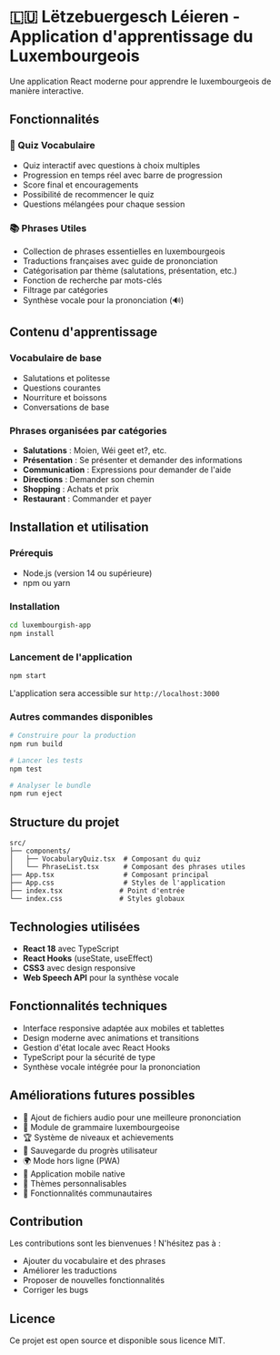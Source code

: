 # 🇱🇺 Lëtzebuergesch Léieren - Application d'apprentissage du Luxembourgeois

Une application React moderne pour apprendre le luxembourgeois de manière interactive.

## Fonctionnalités

### 🎯 Quiz Vocabulaire
- Quiz interactif avec questions à choix multiples
- Progression en temps réel avec barre de progression
- Score final et encouragements
- Possibilité de recommencer le quiz
- Questions mélangées pour chaque session

### 📚 Phrases Utiles
- Collection de phrases essentielles en luxembourgeois
- Traductions françaises avec guide de prononciation
- Catégorisation par thème (salutations, présentation, etc.)
- Fonction de recherche par mots-clés
- Filtrage par catégories
- Synthèse vocale pour la prononciation (🔊)

## Contenu d'apprentissage

### Vocabulaire de base
- Salutations et politesse
- Questions courantes
- Nourriture et boissons
- Conversations de base

### Phrases organisées par catégories
- **Salutations** : Moien, Wéi geet et?, etc.
- **Présentation** : Se présenter et demander des informations
- **Communication** : Expressions pour demander de l'aide
- **Directions** : Demander son chemin
- **Shopping** : Achats et prix
- **Restaurant** : Commander et payer

## Installation et utilisation

### Prérequis
- Node.js (version 14 ou supérieure)
- npm ou yarn

### Installation
```bash
cd luxembourgish-app
npm install
```

### Lancement de l'application
```bash
npm start
```

L'application sera accessible sur `http://localhost:3000`

### Autres commandes disponibles
```bash
# Construire pour la production
npm run build

# Lancer les tests
npm test

# Analyser le bundle
npm run eject
```

## Structure du projet

```
src/
├── components/
│   ├── VocabularyQuiz.tsx  # Composant du quiz
│   └── PhraseList.tsx      # Composant des phrases utiles
├── App.tsx                 # Composant principal
├── App.css                 # Styles de l'application
├── index.tsx              # Point d'entrée
└── index.css              # Styles globaux
```

## Technologies utilisées

- **React 18** avec TypeScript
- **React Hooks** (useState, useEffect)
- **CSS3** avec design responsive
- **Web Speech API** pour la synthèse vocale

## Fonctionnalités techniques

- Interface responsive adaptée aux mobiles et tablettes
- Design moderne avec animations et transitions
- Gestion d'état locale avec React Hooks
- TypeScript pour la sécurité de type
- Synthèse vocale intégrée pour la prononciation

## Améliorations futures possibles

- 🎵 Ajout de fichiers audio pour une meilleure prononciation
- 📖 Module de grammaire luxembourgeoise
- 🏆 Système de niveaux et achievements
- 💾 Sauvegarde du progrès utilisateur
- 🌍 Mode hors ligne (PWA)
- 📱 Application mobile native
- 🎨 Thèmes personnalisables
- 👥 Fonctionnalités communautaires

## Contribution

Les contributions sont les bienvenues ! N'hésitez pas à :
- Ajouter du vocabulaire et des phrases
- Améliorer les traductions
- Proposer de nouvelles fonctionnalités
- Corriger les bugs

## Licence

Ce projet est open source et disponible sous licence MIT.